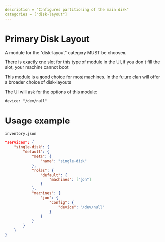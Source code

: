 ```yaml
---
description = "Configures partitioning of the main disk"
categories = ["disk-layout"]
---
```

# Primary Disk Layout

A module for the "disk-layout" category MUST be choosen.

There is exactly one slot for this type of module in the UI, if you don't fill the slot, your machine cannot boot

This module is a good choice for most machines. In the future clan will offer a broader choice of disk-layouts

The UI will ask for the options of this module:

`device: "/dev/null"`

# Usage example

`inventory.json`
```json
"services": {
    "single-disk": {
        "default": {
            "meta": {
                "name": "single-disk"
            },
            "roles": {
                "default": {
                    "machines": ["jon"]
                }
            },
            "machines": {
                "jon": {
                    "config": {
                        "device": "/dev/null"
                    }
                }
            }
        }
    }
}
```